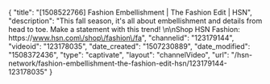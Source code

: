 {
    "title": "[1508522766] Fashion Embellishment | The Fashion Edit | HSN",
    "description": "This fall season, it's all about embellishment and details from head to toe. Make a statement with this trend! \n\nShop HSN Fashion: https:\/\/www.hsn.com\/shop\/fashion\/fa",
    "channelid": "123179144",
    "videoid": "123178035",
    "date_created": "1507230889",
    "date_modified": "1508372436",
    "type": "captivate",
    "layout": "channelVideo",
    "url": "\/hsn-network\/fashion-embellishment-the-fashion-edit-hsn\/123179144-123178035"
}